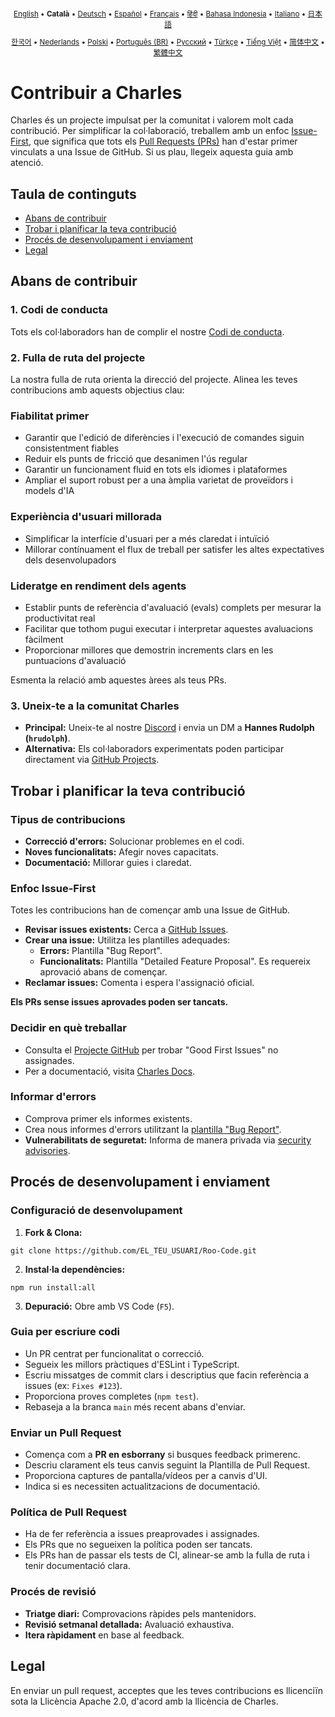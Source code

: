 <div align="center">
<sub>

[English](../../CONTRIBUTING.md) • <b>Català</b> • [Deutsch](../de/CONTRIBUTING.md) • [Español](../es/CONTRIBUTING.md) • [Français](../fr/CONTRIBUTING.md) • [हिंदी](../hi/CONTRIBUTING.md) • [Bahasa Indonesia](../id/CONTRIBUTING.md) • [Italiano](../it/CONTRIBUTING.md) • [日本語](../ja/CONTRIBUTING.md)

</sub>
<sub>

[한국어](../ko/CONTRIBUTING.md) • [Nederlands](../nl/CONTRIBUTING.md) • [Polski](../pl/CONTRIBUTING.md) • [Português (BR)](../pt-BR/CONTRIBUTING.md) • [Русский](../ru/CONTRIBUTING.md) • [Türkçe](../tr/CONTRIBUTING.md) • [Tiếng Việt](../vi/CONTRIBUTING.md) • [简体中文](../zh-CN/CONTRIBUTING.md) • [繁體中文](../zh-TW/CONTRIBUTING.md)

</sub>
</div>

# Contribuir a Charles

Charles és un projecte impulsat per la comunitat i valorem molt cada contribució. Per simplificar la col·laboració, treballem amb un enfoc [Issue-First](#enfoc-issue-first), que significa que tots els [Pull Requests (PRs)](#enviar-un-pull-request) han d'estar primer vinculats a una Issue de GitHub. Si us plau, llegeix aquesta guia amb atenció.

## Taula de continguts

- [Abans de contribuir](#abans-de-contribuir)
- [Trobar i planificar la teva contribució](#trobar-i-planificar-la-teva-contribució)
- [Procés de desenvolupament i enviament](#procés-de-desenvolupament-i-enviament)
- [Legal](#legal)

## Abans de contribuir

### 1. Codi de conducta

Tots els col·laboradors han de complir el nostre [Codi de conducta](./CODE_OF_CONDUCT.md).

### 2. Fulla de ruta del projecte

La nostra fulla de ruta orienta la direcció del projecte. Alinea les teves contribucions amb aquests objectius clau:

### Fiabilitat primer

- Garantir que l'edició de diferències i l'execució de comandes siguin consistentment fiables
- Reduir els punts de fricció que desanimen l'ús regular
- Garantir un funcionament fluid en tots els idiomes i plataformes
- Ampliar el suport robust per a una àmplia varietat de proveïdors i models d'IA

### Experiència d'usuari millorada

- Simplificar la interfície d'usuari per a més claredat i intuïció
- Millorar contínuament el flux de treball per satisfer les altes expectatives dels desenvolupadors

### Lideratge en rendiment dels agents

- Establir punts de referència d'avaluació (evals) complets per mesurar la productivitat real
- Facilitar que tothom pugui executar i interpretar aquestes avaluacions fàcilment
- Proporcionar millores que demostrin increments clars en les puntuacions d'avaluació

Esmenta la relació amb aquestes àrees als teus PRs.

### 3. Uneix-te a la comunitat Charles

- **Principal:** Uneix-te al nostre [Discord](https://discord.gg/roocode) i envia un DM a **Hannes Rudolph (`hrudolph`)**.
- **Alternativa:** Els col·laboradors experimentats poden participar directament via [GitHub Projects](https://github.com/Newton-School/charles).

## Trobar i planificar la teva contribució

### Tipus de contribucions

- **Correcció d'errors:** Solucionar problemes en el codi.
- **Noves funcionalitats:** Afegir noves capacitats.
- **Documentació:** Millorar guies i claredat.

### Enfoc Issue-First

Totes les contribucions han de començar amb una Issue de GitHub.

- **Revisar issues existents:** Cerca a [GitHub Issues](https://github.com/RooCodeInc/Roo-Code/issues).
- **Crear una issue:** Utilitza les plantilles adequades:
    - **Errors:** Plantilla "Bug Report".
    - **Funcionalitats:** Plantilla "Detailed Feature Proposal". Es requereix aprovació abans de començar.
- **Reclamar issues:** Comenta i espera l'assignació oficial.

**Els PRs sense issues aprovades poden ser tancats.**

### Decidir en què treballar

- Consulta el [Projecte GitHub](https://github.com/Newton-School/charles) per trobar "Good First Issues" no assignades.
- Per a documentació, visita [Charles Docs](https://github.com/Newton-School/charles).

### Informar d'errors

- Comprova primer els informes existents.
- Crea nous informes d'errors utilitzant la [plantilla "Bug Report"](https://github.com/RooCodeInc/Roo-Code/issues/new/choose).
- **Vulnerabilitats de seguretat:** Informa de manera privada via [security advisories](https://github.com/RooCodeInc/Roo-Code/security/advisories/new).

## Procés de desenvolupament i enviament

### Configuració de desenvolupament

1. **Fork & Clona:**

```
git clone https://github.com/EL_TEU_USUARI/Roo-Code.git
```

2. **Instal·la dependències:**

```
npm run install:all
```

3. **Depuració:** Obre amb VS Code (`F5`).

### Guia per escriure codi

- Un PR centrat per funcionalitat o correcció.
- Segueix les millors pràctiques d'ESLint i TypeScript.
- Escriu missatges de commit clars i descriptius que facin referència a issues (ex: `Fixes #123`).
- Proporciona proves completes (`npm test`).
- Rebaseja a la branca `main` més recent abans d'enviar.

### Enviar un Pull Request

- Comença com a **PR en esborrany** si busques feedback primerenc.
- Descriu clarament els teus canvis seguint la Plantilla de Pull Request.
- Proporciona captures de pantalla/vídeos per a canvis d'UI.
- Indica si es necessiten actualitzacions de documentació.

### Política de Pull Request

- Ha de fer referència a issues preaprovades i assignades.
- Els PRs que no segueixen la política poden ser tancats.
- Els PRs han de passar els tests de CI, alinear-se amb la fulla de ruta i tenir documentació clara.

### Procés de revisió

- **Triatge diari:** Comprovacions ràpides pels mantenidors.
- **Revisió setmanal detallada:** Avaluació exhaustiva.
- **Itera ràpidament** en base al feedback.

## Legal

En enviar un pull request, acceptes que les teves contribucions es llicenciïn sota la Llicència Apache 2.0, d'acord amb la llicència de Charles.
